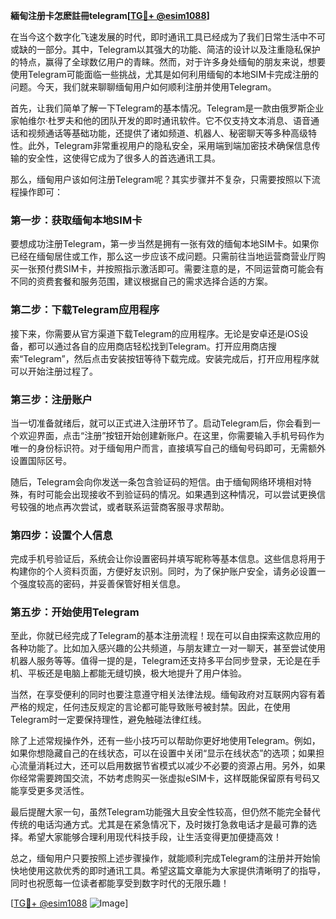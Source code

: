 **緬甸注册卡怎麽註冊telegram[[TG💪+ @esim1088](https://t.me/s/esim1088)]**

在当今这个数字化飞速发展的时代，即时通讯工具已经成为了我们日常生活中不可或缺的一部分。其中，Telegram以其强大的功能、简洁的设计以及注重隐私保护的特点，赢得了全球数亿用户的青睐。然而，对于许多身处缅甸的朋友来说，想要使用Telegram可能面临一些挑战，尤其是如何利用缅甸的本地SIM卡完成注册的问题。今天，我们就来聊聊缅甸用户如何顺利注册并使用Telegram。

首先，让我们简单了解一下Telegram的基本情况。Telegram是一款由俄罗斯企业家帕维尔·杜罗夫和他的团队开发的即时通讯软件。它不仅支持文本消息、语音通话和视频通话等基础功能，还提供了诸如频道、机器人、秘密聊天等多种高级特性。此外，Telegram非常重视用户的隐私安全，采用端到端加密技术确保信息传输的安全性，这使得它成为了很多人的首选通讯工具。

那么，缅甸用户该如何注册Telegram呢？其实步骤并不复杂，只需要按照以下流程操作即可：

### 第一步：获取缅甸本地SIM卡

要想成功注册Telegram，第一步当然是拥有一张有效的缅甸本地SIM卡。如果你已经在缅甸居住或工作，那么这一步应该不成问题。只需前往当地运营商营业厅购买一张预付费SIM卡，并按照指示激活即可。需要注意的是，不同运营商可能会有不同的资费套餐和服务范围，建议根据自己的需求选择合适的方案。

### 第二步：下载Telegram应用程序

接下来，你需要从官方渠道下载Telegram的应用程序。无论是安卓还是iOS设备，都可以通过各自的应用商店轻松找到Telegram。打开应用商店搜索“Telegram”，然后点击安装按钮等待下载完成。安装完成后，打开应用程序就可以开始注册过程了。

### 第三步：注册账户

当一切准备就绪后，就可以正式进入注册环节了。启动Telegram后，你会看到一个欢迎界面，点击“注册”按钮开始创建新账户。在这里，你需要输入手机号码作为唯一的身份标识符。对于缅甸用户而言，直接填写自己的缅甸号码即可，无需额外设置国际区号。

随后，Telegram会向你发送一条包含验证码的短信。由于缅甸网络环境相对特殊，有时可能会出现接收不到验证码的情况。如果遇到这种情况，可以尝试更换信号较强的地点再次尝试，或者联系运营商客服寻求帮助。

### 第四步：设置个人信息

完成手机号验证后，系统会让你设置密码并填写昵称等基本信息。这些信息将用于构建你的个人资料页面，方便好友识别。同时，为了保护账户安全，请务必设置一个强度较高的密码，并妥善保管好相关信息。

### 第五步：开始使用Telegram

至此，你就已经完成了Telegram的基本注册流程！现在可以自由探索这款应用的各种功能了。比如加入感兴趣的公共频道，与朋友建立一对一聊天，甚至尝试使用机器人服务等等。值得一提的是，Telegram还支持多平台同步登录，无论是在手机、平板还是电脑上都能无缝切换，极大地提升了用户体验。

当然，在享受便利的同时也要注意遵守相关法律法规。缅甸政府对互联网内容有着严格的规定，任何违反规定的言论都可能导致账号被封禁。因此，在使用Telegram时一定要保持理性，避免触碰法律红线。

除了上述常规操作外，还有一些小技巧可以帮助你更好地使用Telegram。例如，如果你想隐藏自己的在线状态，可以在设置中关闭“显示在线状态”的选项；如果担心流量消耗过大，还可以启用数据节省模式以减少不必要的资源占用。另外，如果你经常需要跨国交流，不妨考虑购买一张虚拟eSIM卡，这样既能保留原有号码又能享受更多灵活性。

最后提醒大家一句，虽然Telegram功能强大且安全性较高，但仍然不能完全替代传统的电话沟通方式。尤其是在紧急情况下，及时拨打急救电话才是最可靠的选择。希望大家能够合理利用现代科技手段，让生活变得更加便捷高效！

总之，缅甸用户只要按照上述步骤操作，就能顺利完成Telegram的注册并开始愉快地使用这款优秀的即时通讯工具。希望这篇文章能为大家提供清晰明了的指导，同时也祝愿每一位读者都能享受到数字时代的无限乐趣！

[[TG💪+ @esim1088](https://t.me/s/esim1088) ![Image](https://i.postimg.cc/4NQfJmqS/Snipaste-2025-05-13-00-14-12.png)]